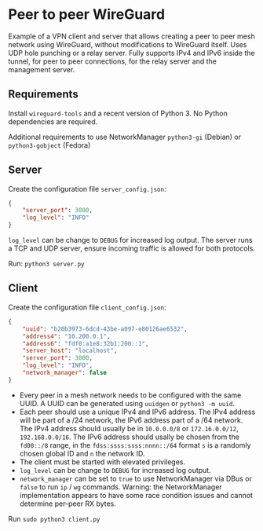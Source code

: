 # Peer to peer WireGuard

Example of a VPN client and server that allows creating a peer to peer mesh network using WireGuard, without modifications to WireGuard itself. Uses UDP hole punching or a relay server. Fully supports IPv4 and IPv6 inside the tunnel, for peer to peer connections, for the relay server and the management server.

## Requirements

Install `wireguard-tools` and a recent version of Python 3. No Python dependencies are required.

Additional requirements to use NetworkManager `python3-gi` (Debian) or `python3-gobject` (Fedora)

## Server

Create the configuration file `server_config.json`:
```json
{
    "server_port": 3000,
    "log_level": "INFO"
}
```

`log_level` can be change to `DEBUG` for increased log output. The server runs a TCP and UDP server, ensure incoming traffic is allowed for both protocols.

Run: `python3 server.py`

## Client

Create the configuration file `client_config.json`:
```json
{
    "uuid": "b20b3973-6dcd-43be-a097-e80126ae6532",
    "address4": "10.200.0.1",
    "address6": "fdf0:a1e8:32b1:200::1",
    "server_host": "localhost",
    "server_port": 3000,
    "log_level": "INFO",
    "network_manager": false
}
```

- Every peer in a mesh network needs to be configured with the same UUID. A UUID can be generated using `uuidgen` or `python3 -m uuid`.
- Each peer should use a unique IPv4 and IPv6 address. The IPv4 address will be part of a /24 network, the IPv6 address part of a /64 network. The IPv4 address should usually be in `10.0.0.0/8` or `172.16.0.0/12`, `192.168.0.0/16`. The IPv6 address should usally be chosen from the `fd00::/8` range, in the `fdss:ssss:ssss:nnnn::/64` format `s` is a randomly chosen global ID and `n` the network ID.
- The client must be started with elevated privileges.
- `log_level` can be change to `DEBUG` for increased log output.
- `network_manager` can be set to `true` to use NetworkManager via DBus or `false` to run `ip` / `wg` commands. Warning: the NetworkManager implementation appears to have some race condition issues and cannot determine per-peer RX bytes.

Run `sudo python3 client.py`
